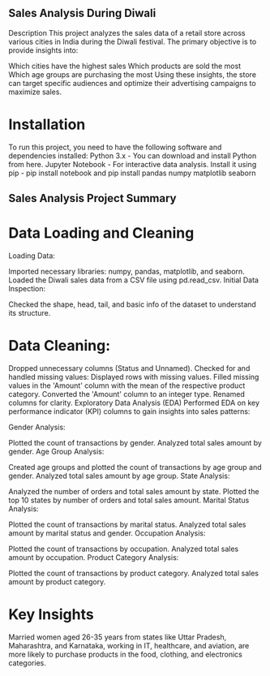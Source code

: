 ## Sales Analysis During Diwali
Description
This project analyzes the sales data of a retail store across various cities in India during the Diwali festival. The primary objective is to provide insights into:

Which cities have the highest sales
Which products are sold the most
Which age groups are purchasing the most
Using these insights, the store can target specific audiences and optimize their advertising campaigns to maximize sales.

# Installation
To run this project, you need to have the following software and dependencies installed:
Python 3.x - You can download and install Python from here.
Jupyter Notebook - For interactive data analysis. Install it using pip - pip install notebook
and pip install pandas numpy matplotlib seaborn

## Sales Analysis Project Summary

# Data Loading and Cleaning
Loading Data:

Imported necessary libraries: numpy, pandas, matplotlib, and seaborn.
Loaded the Diwali sales data from a CSV file using pd.read_csv.
Initial Data Inspection:

Checked the shape, head, tail, and basic info of the dataset to understand its structure.
# Data Cleaning:

Dropped unnecessary columns (Status and Unnamed).
Checked for and handled missing values:
Displayed rows with missing values.
Filled missing values in the 'Amount' column with the mean of the respective product category.
Converted the 'Amount' column to an integer type.
Renamed columns for clarity.
Exploratory Data Analysis (EDA)
Performed EDA on key performance indicator (KPI) columns to gain insights into sales patterns:

Gender Analysis:

Plotted the count of transactions by gender.
Analyzed total sales amount by gender.
Age Group Analysis:

Created age groups and plotted the count of transactions by age group and gender.
Analyzed total sales amount by age group.
State Analysis:

Analyzed the number of orders and total sales amount by state.
Plotted the top 10 states by number of orders and total sales amount.
Marital Status Analysis:

Plotted the count of transactions by marital status.
Analyzed total sales amount by marital status and gender.
Occupation Analysis:

Plotted the count of transactions by occupation.
Analyzed total sales amount by occupation.
Product Category Analysis:

Plotted the count of transactions by product category.
Analyzed total sales amount by product category.

# Key Insights
Married women aged 26-35 years from states like Uttar Pradesh, Maharashtra, and Karnataka, working in IT, healthcare, and aviation, are more likely to purchase products in the food, clothing, and electronics categories.

